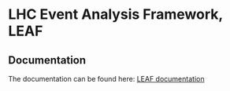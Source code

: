 # LHC Event Analysis Framework, LEAF

## Documentation

The documentation can be found here: [LEAF documentation](https://reimersa.github.io/LEAF/)
